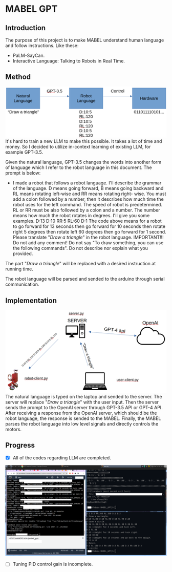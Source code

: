 # MABEL GPT
## Introduction
The purpose of this project is to make MABEL understand human language and follow instructions.
Like these:
- PaLM-SayCan.
- Interactive Language: Talking to Robots in Real Time.

## Method
![Method](./docs/images/mabel.png)
It's hard to train a new LLM to make this possible. It takes a lot of time and money. So I decided to utilize in-context learning of existing LLM, for example GPT-3.5.

Given the natural language, GPT-3.5 changes the words into another form of language which I refer to the robot language in this document. The prompt is below:

- I made a robot that follows a robot
language. I'll describe the grammar of the language. D
means going forward, B means going backward and RL
means rotating left-wise and RR means rotating right-
wise. You must add a colon followed by a number, then
it describes how much time the robot uses for the left
command. The speed of robot is predetermined. RL or RR
must be also followed by a colon and a number. The
number means how much the robot rotates in degrees.
I'll give you some examples. D:13 D:10 RR:5 RL:60 D:1
The code above means for a robot to go forward for 13
seconds then go forward for 10 seconds then rotate
right 5 degrees then rotate left 60 degrees then go
forward for 1 second. Please translate "*Draw a triangle*" in the robot language. IMPORTANT!!! Do not
add any comment! Do not say "To draw something, you
can use the following commands". Do not describe nor
explain what you provided.

The part "*Draw a triangle*" will be replaced with a desired instruction at running time.

The robot language will be parsed and sended to the arduino through serial communication.

## Implementation
![Method](./docs/images/impl.png)
The natural language is typed on the laptop and sended to the server. The server will replace "*Draw a triangle*" with the user input. Then the server sends the prompt to the OpenAI server through GPT-3.5 API or GPT-4 API. After receiving a response from the OpenAI server, which should be the robot language, the response is sended to the MABEL. Finally, the MABEL parses the robot language into low level signals and directly controls the motors.

## Progress

- [x] All of the codes regarding LLM are completed.

![Demo](./docs/images/demo.png)

- [ ] Tuning PID control gain is incomplete.